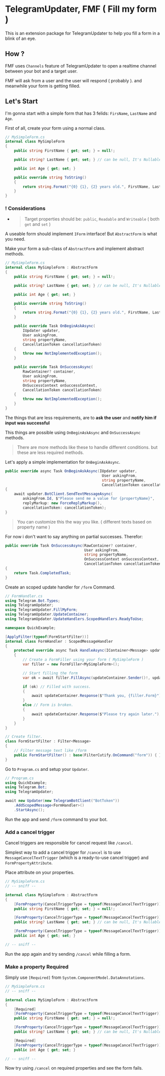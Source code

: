 # TelegramUpdater, FMF ( Fill my form )

This is an extension package for TelegramUpdater to help you fill a form in a
blink of an eye.

## How ?

FMF uses `Channels` feature of TelegramUpdater to open a realtime channel between
your bot and a target user.

FMF will ask from a user and the user will respond ( probably ). and meanwhile
your form is getting filled.

## Let's Start

I'm gonna start with a simple form that has 3 felids: `FirsName`, `LastName` and
`Age`.

First of all, create your form using a normal class.

```csharp
// MySimpleForm.cs
internal class MySimpleForm
{
    public string FirstName { get; set; } = null!;

    public string? LastName { get; set; } // can be null, It's Nullable!

    public int Age { get; set; }

    public override string ToString()
    {
        return string.Format("{0} {1}, {2} years old.", FirstName, LastName?? "", Age);
    }
}
```

### ! Considerations

- > Target properties should be: `public`, `Readable` and `Writeable`
  > ( both `get` and `set` )

A useable form should implement `IForm` interface!
But `AbstractForm` is what you need.

Make your form a sub-class of `AbstractForm` and implement abstract methods.

```csharp
// MySimpleForm.cs
internal class MySimpleForm : AbstractForm
{
    public string FirstName { get; set; } = null!;

    public string? LastName { get; set; } // can be null, It's Nullable!

    public int Age { get; set; }

    public override string ToString()
    {
        return string.Format("{0} {1}, {2} years old.", FirstName, LastName?? "", Age);
    }

    public override Task OnBeginAskAsync(
        IUpdater updater,
        User askingFrom,
        string propertyName,
        CancellationToken cancellationToken)
    {
        throw new NotImplementedException();
    }

    public override Task OnSuccessAsync(
        RawContainer? container,
        User askingFrom,
        string propertyName,
        OnSuccessContext onSuccessContext,
        CancellationToken cancellationToken)
    {
        throw new NotImplementedException();
    }
}
```

The things that are less requirements, are to **ask the user** and **notify him if
input was successful**

This things are possible using `OnBeginAskAsync` and `OnSuccessAsync` methods.

> There are more methods like these to handle different conditions. but these are
> less required methods.

Let's apply a simple implementation for `OnBeginAskAsync`.

```csharp
public override async Task OnBeginAskAsync(IUpdater updater,
                                            User askingFrom,
                                            string propertyName,
                                            CancellationToken cancellationToken)
{
    await updater.BotClient.SendTextMessageAsync(
        askingFrom.Id, $"Please send me a value for {propertyName}",
        replyMarkup: new ForceReplyMarkup(),
        cancellationToken: cancellationToken);
}
```

> You can customize this the way you like. ( different texts based on property name )

For now i don't want to say anything on partial successes. Therefor:

```csharp
public override Task OnSuccessAsync(RawContainer? container,
                                    User askingFrom,
                                    string propertyName,
                                    OnSuccessContext onSuccessContext,
                                    CancellationToken cancellationToken)
{
    return Task.CompletedTask;
}
```

Create an scoped update handler for `/form` Command.

```csharp
// FormHandler.cs
using Telegram.Bot.Types;
using TelegramUpdater;
using TelegramUpdater.FillMyForm;
using TelegramUpdater.UpdateContainer;
using TelegramUpdater.UpdateHandlers.ScopedHandlers.ReadyToUse;

namespace QuickExample;

[ApplyFilter(typeof(FormStartFilter))]
internal class FormHandler : ScopedMessageHandler
{
    protected override async Task HandleAsync(IContainer<Message> updateContainer)
    {
        // Create a FormFiller using your form ( MySimpleForm )
        var filler = new FormFiller<MySimpleForm>();

        // Start filling the form
        var ok = await filler.FillAsync(updateContainer.Sender()!, updateContainer);

        if (ok) // Filled with success.
        {
            await updateContainer.Response($"Thank you, {filler.Form}");
        }
        else // Form is broken.
        {
            await updateContainer.Response($"Please try again later.");
        }
    }
}

// Create filter.
class FormStartFilter : Filter<Message>
{
    // Filter message text like /form
    public FormStartFilter() : base(FilterCutify.OnCommand("form")) { }
}
```

Go to `Program.cs` and setup your `Updater`.

```csharp
// Program.cs
using QuickExample;
using Telegram.Bot;
using TelegramUpdater;

await new Updater(new TelegramBotClient("BotToken"))
    .AddScopedMessage<FormHandler>()
    .StartAsync();
```

Run the app and send `/form` command to your bot.

### Add a cancel trigger

Cancel triggers are responsible for cancel request like `/cancel`.

Simplest way to add a cancel trigger for `/cancel` is to use `MessageCancelTextTrigger`
(which is a ready-to-use cancel trigger) and `FormPropertyAttribute`.

Place attribute on your properties.

```csharp
// MySimpleForm.cs
// -- sniff --

internal class MySimpleForm : AbstractForm
{
    [FormProperty(CancelTriggerType = typeof(MessageCancelTextTrigger))]
    public string FirstName { get; set; } = null!;

    [FormProperty(CancelTriggerType = typeof(MessageCancelTextTrigger))]
    public string? LastName { get; set; } // can be null, It's Nullable!

    [FormProperty(CancelTriggerType = typeof(MessageCancelTextTrigger))]
    public int Age { get; set; }

// -- sniff --
```

Run the app again and try sending `/cancel` while filling a form.

### Make a property Required

Simply use `[Required]` from `System.ComponentModel.DataAnnotations`.

```csharp
// MySimpleForm.cs
// -- sniff --

internal class MySimpleForm : AbstractForm
{
    [Required]
    [FormProperty(CancelTriggerType = typeof(MessageCancelTextTrigger))]
    public string FirstName { get; set; } = null!;

    [FormProperty(CancelTriggerType = typeof(MessageCancelTextTrigger))]
    public string? LastName { get; set; } // can be null, It's Nullable!

    [Required]
    [FormProperty(CancelTriggerType = typeof(MessageCancelTextTrigger))]
    public int Age { get; set; }

// -- sniff --
```

Now try using `/cancel` on required properties and see the form fails.
